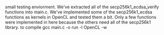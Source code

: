 small testing enviorment.
We've extracted all of the secp256k1_ecdsa_verify functions into main.c. 
We've implemented some of the secp256k1_ecdsa functions as kernels in OpenCL and tested them a bit. 
Only a few functions were implemented in here because the others need all of the secp256k1 library.
to compile
gcc main.c -o run -l OpenCL -w
